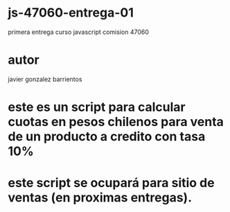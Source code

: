 # js-47060-entrega-01
primera entrega curso javascript comision 47060

# autor
javier gonzalez barrientos

# este es un script para calcular cuotas en pesos chilenos para venta de un producto a credito con tasa 10%
# este script se ocupará para sitio de ventas (en proximas entregas).